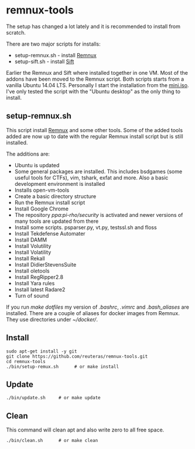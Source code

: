 # remnux-tools

The setup has changed a lot lately and it is recommended to install from scratch.

There are two major scripts for installs:

* setup-remnux.sh - install [Remnux](https://remnux.org)
* setup-sift.sh - install [Sift](https://github.com/sans-dfir/sift-bootstrap)

Earlier the Remnux and Sift where installed together in one VM. Most of the addons have been moved to the Remnux script. Both scripts starts from a vanilla Ubuntu 14.04 LTS. Personally I start the installation from the [mini.iso](http://archive.ubuntu.com/ubuntu/dists/trusty-updates/main/installer-amd64/current/images/netboot/mini.iso). I've only tested the script with the "Ubuntu desktop" as the only thing to install.

## setup-remnux.sh

This script install [Remnux](https://remnux.org) and some other tools. Some of the added tools added are now up to date with the regular Remnux install script but is still installed.

The additions are:
* Ubuntu is updated
* Some general packages are installed. This includes bsdgames (some useful tools for CTFs), vim, tshark, exfat and more. Also a basic development environment is installed
* Installs open-vm-tools
* Create a basic directory structure
* Run the Remnux install script
* Install Google Chrome
* The repository _ppa:pi-rho/security_ is activated and newer versions of many tools are updated from there
* Install some scripts. psparser.py, vt.py, testssl.sh and floss
* Install Tekdefense Automater
* Install DAMM
* Install Volutility
* Install Volatility
* Install Rekall
* Install DidierStevensSuite
* Install oletools
* Install RegRipper2.8
* Install Yara rules
* Install latest Radare2
* Turn of sound

If you run *make dotfiles* my version of _.bashrc_, _.vimrc_ and _.bash_aliases_  are installed. There are a couple of aliases for docker images from Remnux. They use directories under _~/docker/<tool name>_.

## Install

    sudo apt-get install -y git
    git clone https://github.com/reuteras/remnux-tools.git
    cd remnux-tools
    ./bin/setup-remux.sh      # or make install

## Update

    ./bin/update.sh     # or make update

## Clean

This command will clean apt and also write zero to all free space.

    ./bin/clean.sh      # or make clean

